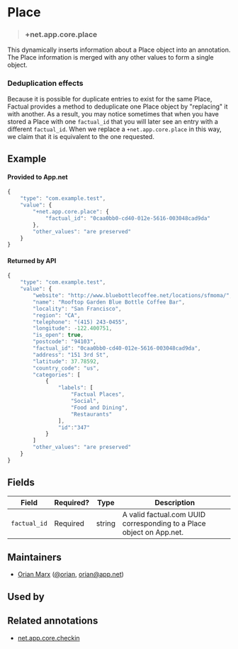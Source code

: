 # Place

<!-- specify the "key" for the replacement value -->
> ### +net.app.core.place

<!-- provide a description of the replacement value -->
This dynamically inserts information about a Place object into an annotation. The Place information is merged with any other values to form a single object.

### Deduplication effects

Because it is possible for duplicate entries to exist for the same Place, Factual provides a method to deduplicate one Place object by "replacing" it with another. As a result, you may notice sometimes that when you have stored a Place with one `factual_id` that you will later see an entry with a different `factual_id`. When we replace a `+net.app.core.place` in this way, we claim that it is equivalent to the one requested.

<!-- provide at least one example of what your annotation might look like in the wild -->
## Example

#### Provided to App.net
~~~ js
{
    "type": "com.example.test",
    "value": {
        "+net.app.core.place": {
            "factual_id": "0caa0bb0-cd40-012e-5616-003048cad9da"
        },
        "other_values": "are preserved"
    }
}
~~~

#### Returned by API
~~~ js
{
    "type": "com.example.test",
    "value": {
        "website": "http://www.bluebottlecoffee.net/locations/sfmoma/",
        "name": "Rooftop Garden Blue Bottle Coffee Bar",
        "locality": "San Francisco",
        "region": "CA",
        "telephone": "(415) 243-0455",
        "longitude": -122.400751,
        "is_open": true,
        "postcode": "94103",
        "factual_id": "0caa0bb0-cd40-012e-5616-003048cad9da",
        "address": "151 3rd St",
        "latitude": 37.78592,
        "country_code": "us",
        "categories": [
            {
                "labels": [
                    "Factual Places",
                    "Social",
                    "Food and Dining",
                    "Restaurants"
                ],
                "id":"347"
            }
        ]
        "other_values": "are preserved"
    }
}
~~~

<!-- provide a complete description of the fields in the "value" object for your annotation -->
## Fields

| Field | Required? | Type | Description |
| ----- | --------- | ---- | ----------- |
| `factual_id` | Required | string | A valid factual.com UUID corresponding to a Place object on App.net.|

<!-- provide a way to contact you -->
## Maintainers
* [Orian Marx](http://orianmarx.com) ([@orian](https://alpha.app.net/orian), [orian@app.net](mailto:orian@app.net))

<!-- provide references to compatible apps / service -->
## Used by

<!-- provide references to related annotations -->
## Related annotations

* [net.app.core.checkin](https://github.com/appdotnet/object-metadata/blob/master/annotations/net.app.core.checkin.md)
